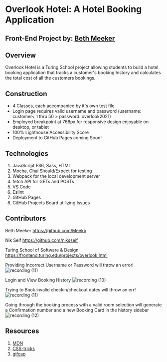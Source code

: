 # Overlook Hotel: A Hotel Booking Application

## Front-End Project by: [Beth Meeker](https://github.com/Meekb)

## Overview
  Overlook Hotel is a Turing School project allowing students to build a hotel booking application that tracks a customer's booking history and calculates the total cost of all the customers bookings.

## Construction
  
  * 4 Classes, each accompanied by it's own test file
  * Login page requires valid username and password (username: customer< 1 thru 50 > password: overlook2021)
  * Employed breakpoint at 768px for responsive design enjoyable on desktop, or tablet
  * 100% Lighthouse Accessibility Score
  * Deployment to GitHub Pages coming Soon!

## Technologies
  1. JavaScript ES6, Sass, HTML
  2. Mocha, Chai Should/Expect for testing
  3. Webpack for the local development server
  4. fetch API for GETs and POSTs
  5. VS Code
  6. Eslint 
  7. GitHub Pages
  8. GitHub Projects Board utilizing Issues 

## Contributors

  Beth Meeker https://github.com/Meekb
  
  Nik Seif https://github.com/niksseif
  
  Turing School of Software & Design https://frontend.turing.edu/projects/overlook.html


Providing Incorrect Username or Password will throw an error!
![recording (11)](https://user-images.githubusercontent.com/76264735/122150455-ff24b780-ce1a-11eb-9a57-03094c7c23a0.gif)


Login and View Booking History 
![recording (10)](https://user-images.githubusercontent.com/76264735/122150200-81f94280-ce1a-11eb-8a28-0cda46ec57e6.gif)


Trying to Book invalid checkin/checkout dates will throw an err!
![recording (11)](https://user-images.githubusercontent.com/76264735/122150774-9722a100-ce1b-11eb-985f-7914b9a1bbb6.gif)


Going through the booking process with a valid room selection will generate a Confirmation number and a new Booking Card in the history sidebar
![recording (12)](https://user-images.githubusercontent.com/76264735/122151110-3182e480-ce1c-11eb-910b-9d3a0bc556dc.gif)


## Resources
  1. [MDN](https://developer.mozilla.org/en-US/)
  2. [CSS-tricks](https://css-tricks.com/)
  3. [gifcap](https://gifcap.dev/)

















